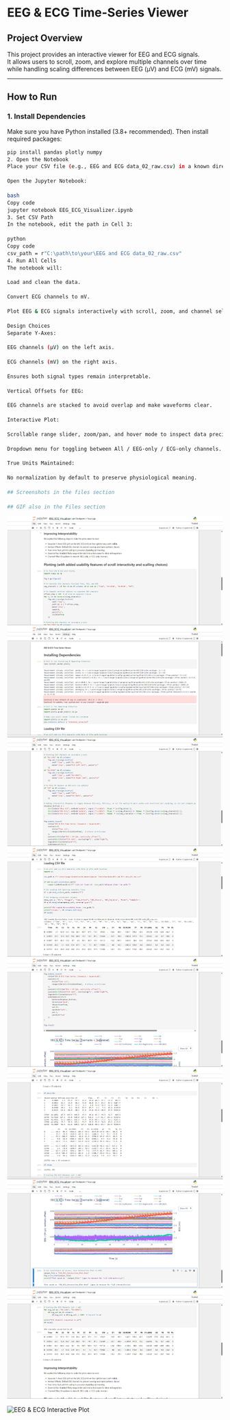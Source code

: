 # EEG & ECG Time-Series Viewer


## Project Overview
This project provides an interactive viewer for EEG and ECG signals.  
It allows users to scroll, zoom, and explore multiple channels over time while handling scaling differences between EEG (µV) and ECG (mV) signals.

---

## How to Run

### 1. Install Dependencies
Make sure you have Python installed (3.8+ recommended). Then install required packages:

```bash
pip install pandas plotly numpy
2. Open the Notebook
Place your CSV file (e.g., EEG and ECG data_02_raw.csv) in a known directory.

Open the Jupyter Notebook:

bash
Copy code
jupyter notebook EEG_ECG_Visualizer.ipynb
3. Set CSV Path
In the notebook, edit the path in Cell 3:

python
Copy code
csv_path = r"C:\path\to\your\EEG and ECG data_02_raw.csv"
4. Run All Cells
The notebook will:

Load and clean the data.

Convert ECG channels to mV.

Plot EEG & ECG signals interactively with scroll, zoom, and channel selection.

Design Choices
Separate Y-Axes:

EEG channels (µV) on the left axis.

ECG channels (mV) on the right axis.

Ensures both signal types remain interpretable.

Vertical Offsets for EEG:

EEG channels are stacked to avoid overlap and make waveforms clear.

Interactive Plot:

Scrollable range slider, zoom/pan, and hover mode to inspect data precisely.

Dropdown menu for toggling between All / EEG-only / ECG-only channels.

True Units Maintained:

No normalization by default to preserve physiological meaning.

## Screenshots in the files section

## GIF also in the Files section

```
![EEG/ECG Sample](./1-2de7718c.png)
![EEG/ECG Sample](./1-3cfcb2f9.png)
![EEG/ECG Sample](./2-2de7718c.png)
![EEG/ECG Sample](./2-3cfcb2f9.png)
![EEG/ECG Sample](./3-2de7718c.png)
![EEG/ECG Sample](./3-3cfcb2f9.png)
![EEG/ECG Sample](./4-2de7718c.png)
![EEG/ECG Sample](./4-3cfcb2f9.png)

![EEG & ECG Interactive Plot](gifs/Graph_GIF.gif)









